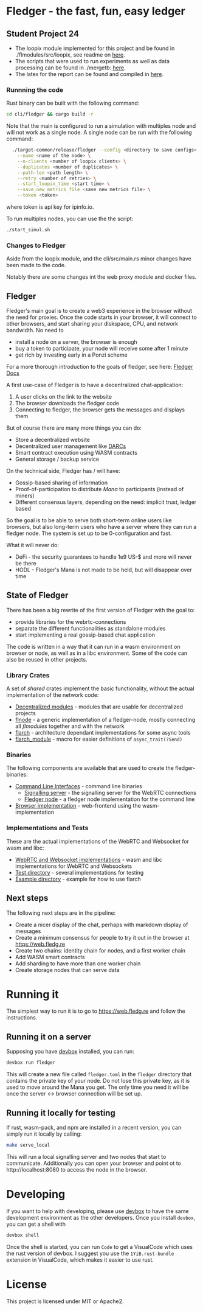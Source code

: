 # Fledger - the fast, fun, easy ledger

## Student Project 24
- The loopix module implemented for this project and be found in ./flmodules/src/loopix, see readme on [here](https://github.com/fledg-re/flmodules/src/loopix/README.md).
- The scripts that were used to run experiments as well as data processing can be found in ./mergetb: [here](https://github.com/fledg-re/mergetb/README.md).
- The latex for the report can be found and compiled in [here](https://github.com/fledg-re/mergetb/blob/main/report/).

### Runnning the code
Rust  binary can be built with the following command:
```bash
cd cli/fledger && cargo build -r
```

Note that the main is configured to run a simulation with multiples node and will not work as a single node. A single node can be run with the following command:
```bash
  ./target-common/release/fledger --config <directory to save configs> \
    --name <name of the node> \
    --n-clients <number of loopix clients> \
    --duplicates <number of duplicates> \
    --path-len <path length> \
    --retry <number of retries> \
    --start_loopix_time <start time> \
    --save_new_metrics_file <save new metrics file> \
    --token <token> 
```
where token is api key for ipinfo.io.

To run multiples nodes, you can use the the script:
```bash
./start_simul.sh
```

### Changes to Fledger
Aside from the loopix module, and the cli/src/main.rs minor changes have been made to the code.

Notably there are some changes int the web proxy module and docker files.


## Fledger
Fledger's main goal is to create a web3 experience in the browser without the
need for proxies.
Once the code starts in your browser, it will connect to other browsers,
and start sharing your diskspace, CPU, and network bandwidth.
No need to 
- install a node on a server, the browser is enough
- buy a token to participate, your node will receive some after 1 minute
- get rich by investing early in a Ponzi scheme

For a more thorough introduction to the goals of fledger, see here: [Fledger Docs](https://fledg.re)

A first use-case of Fledger is to have a decentralized chat-application:
1. A user clicks on the link to the website
1. The browser downloads the fledger code
1. Connecting to fledger, the browser gets the messages and displays them

But of course there are many more things you can do:
- Store a decentralized website
- Decentralized user management like [DARCs](https://www.c4dt.org/article/darc/)
- Smart contract execution using WASM contracts
- General storage / backup service

On the technical side, Fledger has / will have:
- Gossip-based sharing of information
- Proof-of-participation to distribute _Mana_ to participants (instead of miners)
- Different consensus layers, depending on the need: implicit trust, ledger based

So the goal is to be able to serve both short-term online users like browsers,
but also long-term users who have a server where they can run a fledger node.
The system is set up to be 0-configuration and fast.

What it will never do:
- DeFi - the security guarantees to handle 1e9 US-$ and more will never be there
- HODL - Fledger's Mana is not made to be held, but will disappear over time

## State of Fledger

There has been a big rewrite of the first version of Fledger with the goal to:
- provide libraries for the webrtc-connections
- separate the different functionalities as standalone modules
- start implementing a real gossip-based chat application

The code is written in a way that it can run in a wasm environment on
browser or node, as well as in a libc environment.
Some of the code can also be reused in other projects.

### Library Crates

A set of _shared_ crates implement the basic functionality, without the actual implementation
of the network code:

- [Decentralized modules](./flmodules/) - modules that are usable for decentralized projects
- [flnode](./flnode) - a generic implementation of a fledger-node, mostly connecting all
  _flmodules_ together and with the network
- [flarch](./flarch) - architecture dependant implementations for some async tools
- [flarch_module](./flarch_module) - macro for easier definitions of `async_trait(?Send)`

### Binaries

The following components are available that are used to create the fledger-binaries:
- [Command Line Interfaces](./cli) - command line binaries
  - [Signalling server](./cli/flsignal) - the signalling server for the WebRTC connections
  - [Fledger node](./cli/fledger) - a fledger node implementation for the command line
- [Browser implementation](./flbrowser) - web-frontend using the wasm-implementation

### Implementations and Tests

These are the actual implementations of the WebRTC and Websocket for wasm and libc:
- [WebRTC and Websocket implementations](./flarch) - wasm and libc implementations for WebRTC and Websockets
- [Test directory](./test) - several implementations for testing
- [Example directory](./example) - example for how to use flarch

## Next steps

The following next steps are in the pipeline:
- Create a nicer display of the chat, perhaps with markdown display of messages
- Create a minimum consensus for people to try it out in the browser at
https://web.fledg.re
- Create two chains: identity chain for nodes, and a first worker chain
- Add WASM smart contracts
- Add sharding to have more than one worker chain
- Create storage nodes that can serve data

# Running it

The simplest way to run it is to go to https://web.fledg.re and follow the
instructions.

## Running it on a server

Supposing you have [devbox](https://www.jetify.com/devbox/docs/installing_devbox/) installed, you can run:

```bash
devbox run fledger
```

This will create a new file called `fledger.toml` in the `fledger` directory
that contains the private key of your node.
Do not lose this private key, as it is used to move around the Mana you get.
The only time you need it will be once the server <-> browser connection will
be set up.

## Running it locally for testing

If rust, wasm-pack, and npm are installed in a recent version, you can simply
run it locally by calling:

```bash
make serve_local
```

This will run a local signalling server and two nodes that start to communicate.
Additionally you can open your browser and point ot to http://localhost:8080 to
access the node in the browser.

# Developing

If you want to help with developing, please use
[devbox](https://www.jetify.com/devbox/docs/installing_devbox/)
to have the same development environment as the other developers.
Once you install `devbox`, you can get a shell with

```bash
devbox shell
```

Once the shell is started, you can run `Code` to get a VisualCode which uses the rust
version of devbox.
I suggest you use the `1YiB.rust-bundle` extension in VisualCode, which makes it easier
to use rust.

# License

This project is licensed under MIT or Apache2.
